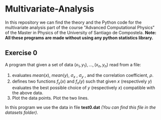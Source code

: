 # Multivariate-Analysis
In this repository we can find the theory and the Python code for the multivariate analysis part of the course "Advanced Computational Physics" 
of the Master in Physics of the University of Santiago de Compostela. 
**Note: All these programs are made without using any python statistics library.**

## Exercise 0

A program that given a set of data $(x_1, y_1), ..., (x_n , y_n )$ read from a file:
1. evaluates $mean(x)$, $mean(y)$, $\sigma_x$ , $\sigma_y$ , and the correlation
coefficient, $\rho$.
2. defines two functions $f_y(x)$ and $f_x(y)$ such that given $x$ (respectively $y$) evaluates the best possible choice of $y$
(respectively $x$) compatible with the above data.
3. Plot the data points. Plot the two lines.

In this program we use the data in file **test0.dat** *(You can find this file in the datasets folder)*.
